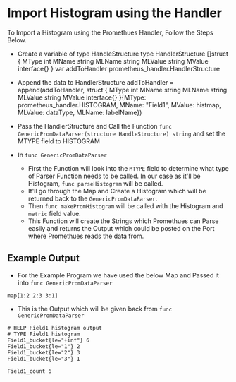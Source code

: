 
# Import Histogram using the Handler

To Import a Histogram using the Promethues Handler, Follow the Steps Below.

- Create a variable of type HandleStructure
	type HandlerStructure []struct {
		MType   int
		MName   string
		MLName  string
		MLValue string
		MValue  interface{}
	}
	var addToHandler prometheus_handler.HandlerStructure
	
- Append the data to HandlerStructure
	addToHandler = append(addToHandler, struct {
			MType   int
			MName   string
			MLName  string
			MLValue string
			MValue  interface{}
		}{MType: prometheus_handler.HISTOGRAM, MName: "Field1", MValue: histmap, MLValue: dataType, MLName: labelName})

- Pass the HandlerStructure and Call the Function `func GenericPromDataParser(structure HandleStructure) string` and set the MTYPE field to HISTOGRAM

- In `func GenericPromDataParser`

	- First the Function will look into the `MTYPE` field to determine what type of Parser Function needs to be called. In our case as it'll be Histogram, `func parseHistogram` will be called.
	- It'll go through the Map and Create a Histogram which will be returned back to the `GenericPromDataParser`.
	- Then `func makePromHistogram` will be called with the Histogram and `metric` field value.
	- This Function will create the Strings which Promethues can Parse easily and returns the Output which could be posted on the Port where Promethues reads the data from.

## Example Output

- For the Example Program we have used the below Map and Passed it into `func GenericPromDataParser`

```
map[1:2 2:3 3:1]
```
- This is the Output which will be given back from `func GenericPromDataParser`

```
# HELP Field1 histogram output
# TYPE Field1 histogram
Field1_bucket{le="+inf"} 6
Field1_bucket{le="1"} 2
Field1_bucket{le="2"} 3
Field1_bucket{le="3"} 1

Field1_count 6
```
